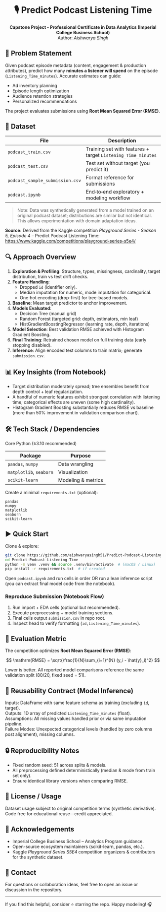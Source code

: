 <div align="center">

# 🎙️ Predict Podcast Listening Time

**Capstone Project - Professional Certificate in Data Analytics (Imperial College Business School)**  
Author: *Aishwarya Singh*

</div>

## 🧠 Problem Statement
Given podcast episode metadata (content, engagement & production attributes), predict how many **minutes a listener will spend** on the episode (`Listening_Time_minutes`). Accurate estimates can guide:  
- Ad inventory planning  
- Episode length optimization  
- Audience retention strategies  
- Personalized recommendations

The project evaluates submissions using **Root Mean Squared Error (RMSE)**.

## 📂 Dataset
| File | Description |
|------|-------------|
| `podcast_train.csv` | Training set with features + target `Listening_Time_minutes` |
| `podcast_test.csv`  | Test set without target (you predict it) |
| `podcast_sample_submission.csv` | Format reference for submissions |
| `podcast.ipynb` | End‑to‑end exploratory + modeling workflow |

> Note: Data was synthetically generated from a model trained on an original podcast dataset; distributions are similar but not identical. This allows experimentation with domain adaptation ideas.

**Source:** Derived from the Kaggle competition *Playground Series - Season 5, Episode 4* – Predict Podcast Listening Time: https://www.kaggle.com/competitions/playground-series-s5e4/

## 🔍 Approach Overview
1. **Exploration & Profiling**: Structure, types, missingness, cardinality, target distribution, train vs test drift checks.  
2. **Feature Handling**:  
	- Dropped `id` (identifier only).  
	- Median imputation for numeric, mode imputation for categorical.  
	- One‑hot encoding (drop-first) for tree-based models.  
3. **Baseline**: Mean target predictor to anchor improvement.  
4. **Models Evaluated**:  
	- Decision Tree (manual grid)  
	- Random Forest (targeted grid: depth, estimators, min leaf)  
	- HistGradientBoostingRegressor (learning rate, depth, iterations)  
5. **Model Selection**: Best validation RMSE achieved with Histogram Gradient Boosting.  
6. **Final Training**: Retrained chosen model on full training data (early stopping disabled).  
7. **Inference**: Align encoded test columns to train matrix; generate `submission.csv`.

## 📊 Key Insights (from Notebook)
- Target distribution moderately spread; tree ensembles benefit from depth control + leaf regularization.
- A handful of numeric features exhibit strongest correlation with listening time; categorical effects are uneven (some high cardinality). 
- Histogram Gradient Boosting substantially reduces RMSE vs baseline (more than 50% improvement in validation comparison chart).

## 🛠️ Tech Stack / Dependencies
Core Python (≥3.10 recommended)

| Package | Purpose |
|---------|---------|
| `pandas`, `numpy` | Data wrangling |
| `matplotlib`, `seaborn` | Visualization |
| `scikit-learn` | Modeling & metrics |

Create a minimal `requirements.txt` (optional):
```
pandas
numpy
matplotlib
seaborn
scikit-learn
```

## ▶️ Quick Start
Clone & explore:
```bash
git clone https://github.com/aishwaryasingh51/Predict-Podcast-Listening-Time.git
cd Predict-Podcast-Listening-Time
python -m venv .venv && source .venv/bin/activate  # (macOS / Linux)
pip install -r requirements.txt  # if created
``` 

Open `podcast.ipynb` and run cells in order OR run a lean inference script (you can extract final model code from the notebook).

### Reproduce Submission (Notebook Flow)
1. Run import + EDA cells (optional but recommended).  
2. Execute preprocessing + model training sections.  
3. Final cells output `submission.csv` in repo root.  
4. Inspect head to verify formatting (`id,Listening_Time_minutes`).

## 📐 Evaluation Metric
The competition optimizes **Root Mean Squared Error (RMSE)**:

$$
\mathrm{RMSE} = \sqrt{\frac{1}{N}\sum_{i=1}^{N} (y_i - \hat{y}_i)^2}
$$

Lower is better. All reported model comparisons reference the same validation split (80/20, fixed seed = 51).

## 🧭 Reusability Contract (Model Inference)
Inputs: DataFrame with same feature schema as training (excluding `id`, target).  
Outputs: 1D array of predicted `Listening_Time_minutes` (float).  
Assumptions: All missing values handled prior or via same imputation pipeline.  
Failure Modes: Unexpected categorical levels (handled by zero columns post alignment), missing columns.

## 🔒 Reproducibility Notes
- Fixed random seed: 51 across splits & models.  
- All preprocessing defined deterministically (median & mode from train set only).  
- Ensure identical library versions when comparing RMSE.

## 📜 License / Usage
Dataset usage subject to original competition terms (synthetic derivative). Code free for educational reuse—credit appreciated.

## 🙌 Acknowledgements
- Imperial College Business School – Analytics Program guidance.  
- Open-source ecosystem maintainers (scikit-learn, pandas, etc.).
- Kaggle *Playground Series S5E4* competition organizers & contributors for the synthetic dataset.

## 📧 Contact
For questions or collaboration ideas, feel free to open an issue or discussion in the repository.

---
If you find this helpful, consider ⭐ starring the repo. Happy modeling! 🎧

